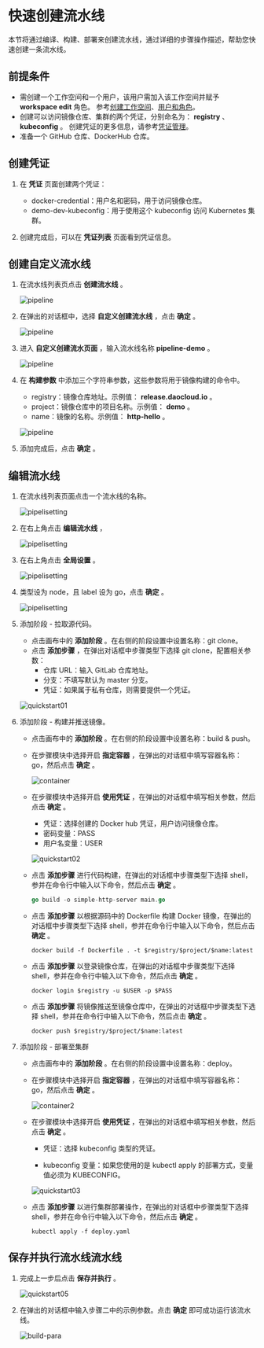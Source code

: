 # 快速创建流水线

本节将通过编译、构建、部署来创建流水线，通过详细的步骤操作描述，帮助您快速创建一条流水线。

## 前提条件

- 需创建一个工作空间和一个用户，该用户需加入该工作空间并赋予  **workspace edit**  角色。
  参考[创建工作空间](../../ghippo/user-guide/workspace/workspace.md)、[用户和角色](../../ghippo/user-guide/access-control/user.md)。
- 创建可以访问镜像仓库、集群的两个凭证，分别命名为： **registry** 、 **kubeconfig** 。
  创建凭证的更多信息，请参考[凭证管理](../user-guide/pipeline/credential.md)。
- 准备一个 GitHub 仓库、DockerHub 仓库。

## 创建凭证

1. 在 **凭证** 页面创建两个凭证：

    - docker-credential：用户名和密码，用于访问镜像仓库。
    - demo-dev-kubeconfig：用于使用这个 kubeconfig 访问 Kubernetes 集群。

2. 创建完成后，可以在 **凭证列表** 页面看到凭证信息。

## 创建自定义流水线

1. 在流水线列表页点击 **创建流水线** 。

    ![pipeline](https://docs.daocloud.io/daocloud-docs-images/docs/amamba/images/pipelin01.png)

2. 在弹出的对话框中，选择 **自定义创建流水线** ，点击 **确定** 。

    ![pipeline](https://docs.daocloud.io/daocloud-docs-images/docs/amamba/images/pipelin02.png)

3. 进入 **自定义创建流水页面**  ，输入流水线名称 **pipeline-demo** 。

    ![pipeline](https://docs.daocloud.io/daocloud-docs-images/docs/amamba/images/pipelin03.png)

4. 在 **构建参数** 中添加三个字符串参数，这些参数将用于镜像构建的命令中。

    - registry：镜像仓库地址。示例值： **release.daocloud.io** 。
    - project：镜像仓库中的项目名称。示例值： **demo** 。
    - name：镜像的名称。示例值： **http-hello** 。

    ![pipeline](https://docs.daocloud.io/daocloud-docs-images/docs/amamba/images/pipelin04.png)

5. 添加完成后，点击 **确定** 。

## 编辑流水线

1. 在流水线列表页面点击一个流水线的名称。

    ![pipelisetting](https://docs.daocloud.io/daocloud-docs-images/docs/amamba/images/editpipe01.png)

2. 在右上角点击 **编辑流水线** ，

    ![pipelisetting](https://docs.daocloud.io/daocloud-docs-images/docs/amamba/images/editpipe02.png)

3. 在右上角点击 **全局设置** 。

    ![pipelisetting](https://docs.daocloud.io/daocloud-docs-images/docs/amamba/images/editpipe03.png)

4. 类型设为 node，且 label 设为 go，点击 **确定** 。

    ![pipelisetting](https://docs.daocloud.io/daocloud-docs-images/docs/amamba/images/editpipe04.png)

5. 添加阶段 - 拉取源代码。

    - 点击画布中的 **添加阶段** 。在右侧的阶段设置中设置名称：git clone。
    - 点击 **添加步骤** ，在弹出对话框中步骤类型下选择 git clone，配置相关参数：
        - 仓库 URL：输入 GitLab 仓库地址。
        - 分支：不填写默认为 master 分支。
        - 凭证：如果属于私有仓库，则需要提供一个凭证。

    ![quickstart01](https://docs.daocloud.io/daocloud-docs-images/docs/amamba/images/quickstart01.png)

6. 添加阶段 - 构建并推送镜像。

    - 点击画布中的 **添加阶段** 。在右侧的阶段设置中设置名称：build & push。

    - 在步骤模块中选择开启 **指定容器** ，在弹出的对话框中填写容器名称：go，然后点击 **确定** 。

        ![container](https://docs.daocloud.io/daocloud-docs-images/docs/amamba/images/container.png)

    - 在步骤模块中选择开启 **使用凭证** ，在弹出的对话框中填写相关参数，然后点击 **确定** 。

        - 凭证：选择创建的 Docker hub 凭证，用户访问镜像仓库。
        - 密码变量：PASS
        - 用户名变量：USER

        ![quickstart02](https://docs.daocloud.io/daocloud-docs-images/docs/amamba/images/quickstart02.png)

    - 点击 **添加步骤** 进行代码构建，在弹出的对话框中步骤类型下选择 shell，参并在命令行中输入以下命令，然后点击 **确定** 。

        ```go
        go build -o simple-http-server main.go
        ```

    - 点击 **添加步骤** 以根据源码中的 Dockerfile 构建 Docker 镜像，在弹出的对话框中步骤类型下选择 shell，参并在命令行中输入以下命令，然后点击 **确定** 。

        ```docker
        docker build -f Dockerfile . -t $registry/$project/$name:latest
        ```

    - 点击 **添加步骤** 以登录镜像仓库，在弹出的对话框中步骤类型下选择 shell，参并在命令行中输入以下命令，然后点击 **确定** 。

        ```docker
        docker login $registry -u $USER -p $PASS
        ```

    - 点击 **添加步骤** 将镜像推送至镜像仓库中，在弹出的对话框中步骤类型下选择 shell，参并在命令行中输入以下命令，然后点击 **确定** 。

        ```docker
        docker push $registry/$project/$name:latest
        ```

7. 添加阶段 - 部署至集群

    - 点击画布中的 **添加阶段** 。在右侧的阶段设置中设置名称：deploy。

    - 在步骤模块中选择开启 **指定容器** ，在弹出的对话框中填写容器名称：go，然后点击 **确定** 。

        ![container2](https://docs.daocloud.io/daocloud-docs-images/docs/amamba/images/container2.png)

    - 在步骤模块中选择开启 **使用凭证** ，在弹出的对话框中填写相关参数，然后点击 **确定** 。

        - 凭证：选择 kubeconfig 类型的凭证。

        - kubeconfig 变量：如果您使用的是 kubectl apply 的部署方式，变量值必须为 KUBECONFIG。

        ![quickstart03](https://docs.daocloud.io/daocloud-docs-images/docs/amamba/images/quickstart03.png)

    - 点击 **添加步骤** 以进行集群部署操作，在弹出的对话框中步骤类型下选择 shell，参并在命令行中输入以下命令，然后点击 **确定** 。

        ```shell
        kubectl apply -f deploy.yaml
        ```

## 保存并执行流水线流水线

1. 完成上一步后点击 **保存并执行** 。

    ![quickstart05](https://docs.daocloud.io/daocloud-docs-images/docs/amamba/images/quickstart05.png)

2. 在弹出的对话框中输入步骤二中的示例参数。点击 **确定** 即可成功运行该流水线。

    ![build-para](https://docs.daocloud.io/daocloud-docs-images/docs/amamba/images/build-para.png)
